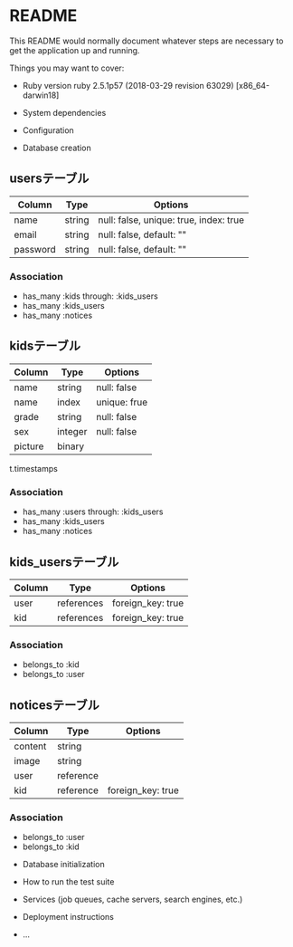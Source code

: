 # README

This README would normally document whatever steps are necessary to get the
application up and running.

Things you may want to cover:

* Ruby version
ruby 2.5.1p57 (2018-03-29 revision 63029) [x86_64-darwin18]

* System dependencies

* Configuration

* Database creation

## usersテーブル
|Column|Type|Options|
|------|----|-------|
|name|string|null: false, unique: true, index: true|
|email|string|null: false, default: ""|
|password|string|null: false, default: ""|
### Association
- has_many :kids through: :kids_users
- has_many :kids_users
- has_many :notices


## kidsテーブル
|Column|Type|Options|
|------|----|-------|
|name|string|null: false|
|name|index|unique: frue|
|grade|string|null: false|
|sex|integer|null: false|
|picture|binary|
t.timestamps
### Association
- has_many :users through: :kids_users
- has_many :kids_users
- has_many :notices


## kids_usersテーブル
|Column|Type|Options|
|------|----|-------|
|user|references|foreign_key: true|
|kid|references|foreign_key: true|
### Association
- belongs_to :kid
- belongs_to :user


## noticesテーブル
|Column|Type|Options|
|------|----|-------|
|content|string|
|image|string|
|user|reference||foreign_key: true|
|kid|reference|foreign_key: true|
### Association
- belongs_to :user
- belongs_to :kid

* Database initialization

* How to run the test suite

* Services (job queues, cache servers, search engines, etc.)

* Deployment instructions

* ...
